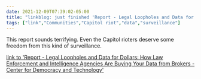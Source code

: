```yaml
---
date: 2021-12-09T07:39:02-05:00
title: "linkblog: just finished 'Report - Legal Loopholes and Data for Dollars: How Law Enforcement and Intelligence Agencies Are Buying Your Data from Brokers - Center for Democracy and Technology'"
tags: ["link","Communities","Capitol riot","data","surveillance"]
---
```

This report sounds terrifying. Even the Capitol rioters deserve some freedom from this kind of surveillance.
 
[link to 'Report - Legal Loopholes and Data for Dollars: How Law Enforcement and Intelligence Agencies Are Buying Your Data from Brokers - Center for Democracy and Technology'](https://cdt.org/insights/report-legal-loopholes-and-data-for-dollars-how-law-enforcement-and-intelligence-agencies-are-buying-your-data-from-brokers/?utm_source=rss)
